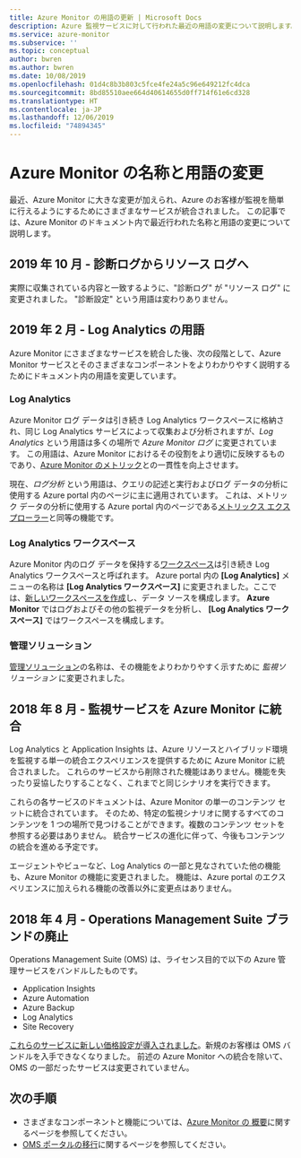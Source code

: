 ```yaml
---
title: Azure Monitor の用語の更新 | Microsoft Docs
description: Azure 監視サービスに対して行われた最近の用語の変更について説明します。
ms.service: azure-monitor
ms.subservice: ''
ms.topic: conceptual
author: bwren
ms.author: bwren
ms.date: 10/08/2019
ms.openlocfilehash: 01d4c8b3b803c5fce4fe24a5c96e649212fc4dca
ms.sourcegitcommit: 8bd85510aee664d40614655d0ff714f61e6cd328
ms.translationtype: HT
ms.contentlocale: ja-JP
ms.lasthandoff: 12/06/2019
ms.locfileid: "74894345"
---
```

# <a name="azure-monitor-naming-and-terminology-changes"></a>Azure Monitor の名称と用語の変更
最近、Azure Monitor に大きな変更が加えられ、Azure のお客様が監視を簡単に行えるようにするためにさまざまなサービスが統合されました。 この記事では、Azure Monitor のドキュメント内で最近行われた名称と用語の変更について説明します。

## <a name="october-2019---diagnostic-log-to-resource-log"></a>2019 年 10 月 - 診断ログからリソース ログへ
実際に収集されている内容と一致するように、"診断ログ" が "リソース ログ" に変更されました。 "診断設定" という用語は変わりありません。  

## <a name="february-2019---log-analytics-terminology"></a>2019 年 2 月 - Log Analytics の用語
Azure Monitor にさまざまなサービスを統合した後、次の段階として、Azure Monitor サービスとそのさまざまなコンポーネントをよりわかりやすく説明するためにドキュメント内の用語を変更しています。 

### <a name="log-analytics"></a>Log Analytics
Azure Monitor ログ データは引き続き Log Analytics ワークスペースに格納され、同じ Log Analytics サービスによって収集および分析されますが、_Log Analytics_ という用語は多くの場所で _Azure Monitor ログ_ に変更されています。 この用語は、Azure Monitor におけるその役割をより適切に反映するものであり、[Azure Monitor のメトリック](platform/data-platform-metrics.md)との一貫性を向上させます。

現在、_ログ分析_ という用語は、クエリの記述と実行およびログ データの分析に使用する Azure portal 内のページに主に適用されています。 これは、メトリック データの分析に使用する Azure portal 内のページである[メトリックス エクスプローラー](platform/metrics-charts.md)と同等の機能です。

### <a name="log-analytics-workspaces"></a>Log Analytics ワークスペース
Azure Monitor 内のログ データを保持する[ワークスペース](platform/manage-access.md)は引き続き Log Analytics ワークスペースと呼ばれます。 Azure portal 内の **[Log Analytics]** メニューの名称は **[Log Analytics ワークスペース]** に変更されました。ここでは、[新しいワークスペースを作成](learn/quick-create-workspace.md)し、データ ソースを構成します。 **Azure Monitor** ではログおよびその他の監視データを分析し、 **[Log Analytics ワークスペース]** ではワークスペースを構成します。

### <a name="management-solutions"></a>管理ソリューション
[管理ソリューション](insights/solutions.md)の名称は、その機能をよりわかりやすく示すために _監視ソリューション_ に変更されました。


## <a name="august-2018---consolidation-of-monitoring-services-into-azure-monitor"></a>2018 年 8 月 - 監視サービスを Azure Monitor に統合
Log Analytics と Application Insights は、Azure リソースとハイブリッド環境を監視する単一の統合エクスペリエンスを提供するために Azure Monitor に統合されました。 これらのサービスから削除された機能はありません。機能を失ったり妥協したりすることなく、これまでと同じシナリオを実行できます。

これらの各サービスのドキュメントは、Azure Monitor の単一のコンテンツ セットに統合されています。 そのため、特定の監視シナリオに関するすべてのコンテンツを 1 つの場所で見つけることができます。複数のコンテンツ セットを参照する必要はありません。 統合サービスの進化に伴って、今後もコンテンツの統合を進める予定です。

エージェントやビューなど、Log Analytics の一部と見なされていた他の機能も、Azure Monitor の機能に変更されました。 機能は、Azure portal のエクスペリエンスに加えられる機能の改善以外に変更点はありません。


## <a name="april-2018---retirement-of-operations-management-suite-brand"></a>2018 年 4 月 - Operations Management Suite ブランドの廃止
Operations Management Suite (OMS) は、ライセンス目的で以下の Azure 管理サービスをバンドルしたものです。

- Application Insights
- Azure Automation
- Azure Backup
- Log Analytics
- Site Recovery

[これらのサービスに新しい価格設定が導入されました](https://azure.microsoft.com/blog/introducing-a-new-way-to-purchase-azure-monitoring-services/)。新規のお客様は OMS バンドルを入手できなくなりました。 前述の Azure Monitor への統合を除いて、OMS の一部だったサービスは変更されていません。 




## <a name="next-steps"></a>次の手順

- さまざまなコンポーネントと機能については、[Azure Monitor の 概要](overview.md)に関するページを参照してください。
- [OMS ポータルの移行](../log-analytics/log-analytics-oms-portal-transition.md)に関するページを参照してください。
